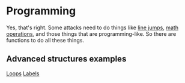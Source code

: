 # Programming
Yes, that's right.
Some attacks need to do things like [line jumps](Jumps.md), [math operations](Math.md), and those things that are programming-like. So there are functions to do all these things.

## Advanced structures examples ##
[Loops](Examples/Loops.csv)
[Labels](Examples/Labels.csv)

<!-- TODO: Add more advanced structures (if they're available) -->

